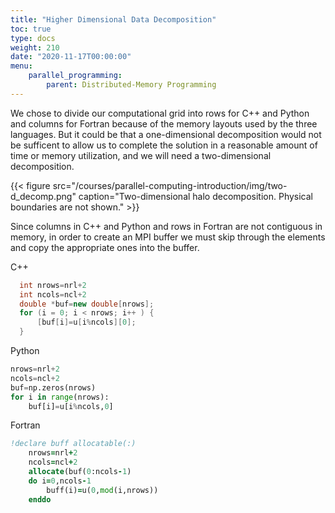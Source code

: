 ```yaml
---
title: "Higher Dimensional Data Decomposition"
toc: true
type: docs
weight: 210
date: "2020-11-17T00:00:00"
menu:
    parallel_programming:
        parent: Distributed-Memory Programming
---
```


We chose to divide our computational grid into rows for C++ and Python and columns for Fortran because of the memory layouts used by the three languages. But it could be that a one-dimensional decomposition would not be sufficent to allow us to complete the solution in a reasonable amount of time or memory utilization, and we will need a two-dimensional decomposition.

{{< figure src="/courses/parallel-computing-introduction/img/two-d_decomp.png" caption="Two-dimensional halo decomposition. Physical boundaries are not shown." >}}

Since columns in C++ and Python and rows in Fortran are not contiguous in memory, in order to create an MPI buffer we must skip through the elements and copy the appropriate ones into the buffer. 

C++
```c++
  int nrows=nrl+2
  int ncols=ncl+2
  double *buf=new double[nrows];
  for (i = 0; i < nrows; i++ ) {
      [buf[i]=u[i%ncols][0];
  }
```
Python
```python
nrows=nrl+2
ncols=ncl+2
buf=np.zeros(nrows)
for i in range(nrows):
    buf[i]=u[i%ncols,0]
```
Fortran
```fortran
!declare buff allocatable(:)
    nrows=nrl+2
    ncols=ncl+2
    allocate(buf(0:ncols-1)
    do i=0,ncols-1
        buff(i)=u(0,mod(i,nrows))
    enddo
```

